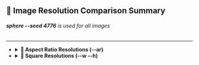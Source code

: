 ## 📏 Image Resolution Comparison Summary
###### **sphere --seed 4776** is used for all images

---

- <details><summary><b>🔳 Aspect Ratio Resolutions (--ar) </summary><p>

	| Ratio | 1:x | 2:x | 3:x | 4:x | 5:x | 6:x | 7:x | 8:x | 9:x |
	| :----: | :----: | :----: | :----: | :----: | :----: | :----: | :----: | :----: | :----: |
	| x:1 | <img src="https://github.com/willwulfken/MidJourney-Styles-and-Keywords-Reference/blob/main/Images/Summary%20Images/Image%20Resolution%20Comparison/sphere_ar1-1.png?raw=true" width="256" /><p>512x512</p> | <img src="https://github.com/willwulfken/MidJourney-Styles-and-Keywords-Reference/blob/main/Images/Summary%20Images/Image%20Resolution%20Comparison/sphere_ar2-1.png?raw=true" width="512" /><p>1024x512</p> | | | | | | | |
	| x:2 | <img src="https://github.com/willwulfken/MidJourney-Styles-and-Keywords-Reference/blob/main/Images/Summary%20Images/Image%20Resolution%20Comparison/sphere_ar1-2.png?raw=true" width="256" /><p>512x1024</p> | | <img src="https://github.com/willwulfken/MidJourney-Styles-and-Keywords-Reference/blob/main/Images/Summary%20Images/Image%20Resolution%20Comparison/sphere_ar3-2.png?raw=true" width="384" /><p>768x512</p> | | <img src="https://github.com/willwulfken/MidJourney-Styles-and-Keywords-Reference/blob/main/Images/Summary%20Images/Image%20Resolution%20Comparison/sphere_ar5-2.png?raw=true" width="640" /><p>1280x512</p> | | | | |
	| x:3 | | <img src="https://github.com/willwulfken/MidJourney-Styles-and-Keywords-Reference/blob/main/Images/Summary%20Images/Image%20Resolution%20Comparison/sphere_ar2-3.png?raw=true" width="256" /><p>512x768</p> | | | | | | | |
	| x:4 | | | | | <img src="https://github.com/willwulfken/MidJourney-Styles-and-Keywords-Reference/blob/main/Images/Summary%20Images/Image%20Resolution%20Comparison/sphere_ar5-4.png?raw=true" width="320" /><p>640x512</p> | | <img src="https://github.com/willwulfken/MidJourney-Styles-and-Keywords-Reference/blob/main/Images/Summary%20Images/Image%20Resolution%20Comparison/sphere_ar7-4.png?raw=true" width="448" /><p>896x512</p> | | <img src="https://github.com/willwulfken/MidJourney-Styles-and-Keywords-Reference/blob/main/Images/Summary%20Images/Image%20Resolution%20Comparison/sphere_ar9-4.png?raw=true" width="576" /><p>1152x512</p> |
	| x:5 | | <img src="https://github.com/willwulfken/MidJourney-Styles-and-Keywords-Reference/blob/main/Images/Summary%20Images/Image%20Resolution%20Comparison/sphere_ar2-5.png?raw=true" width="256" /><p>512x1280</p> | | <img src="https://github.com/willwulfken/MidJourney-Styles-and-Keywords-Reference/blob/main/Images/Summary%20Images/Image%20Resolution%20Comparison/sphere_ar4-5.png?raw=true" width="256" /><p>512x640</p> | | | | | |
	| x:6 | | | | | | | | | |
	| x:7 | | | | <img src="https://github.com/willwulfken/MidJourney-Styles-and-Keywords-Reference/blob/main/Images/Summary%20Images/Image%20Resolution%20Comparison/sphere_ar4-7.png?raw=true" width="256" /><p>512x896</p> | | | | | |
	| x:8 | | | | | | | | | |
	| x:9 | | | | <img src="https://github.com/willwulfken/MidJourney-Styles-and-Keywords-Reference/blob/main/Images/Summary%20Images/Image%20Resolution%20Comparison/sphere_ar4-9.png?raw=true" width="256" /><p>512x1152</p> | | | | | |

  </p></details>



- <details><summary><b>📐 Square Resolutions (--w --h) </summary><p>
  
	| Resolution | Image |
	| :----: | :----: |
	| 64x64 | <img src="https://github.com/willwulfken/MidJourney-Styles-and-Keywords-Reference/blob/main/Images/Summary%20Images/Image%20Resolution%20Comparison/sphere_wh64.png?raw=true" width="64" /> |
	| 128x128 | <img src="https://github.com/willwulfken/MidJourney-Styles-and-Keywords-Reference/blob/main/Images/Summary%20Images/Image%20Resolution%20Comparison/sphere_wh128.png?raw=true" width="128" /> |
	| 192x192 | <img src="https://github.com/willwulfken/MidJourney-Styles-and-Keywords-Reference/blob/main/Images/Summary%20Images/Image%20Resolution%20Comparison/sphere_wh192.png?raw=true" width="192" /> |
	| 256x256 | <img src="https://github.com/willwulfken/MidJourney-Styles-and-Keywords-Reference/blob/main/Images/Summary%20Images/Image%20Resolution%20Comparison/sphere_wh256.png?raw=true" width="256" /> |
	| 320x320 | <img src="https://github.com/willwulfken/MidJourney-Styles-and-Keywords-Reference/blob/main/Images/Summary%20Images/Image%20Resolution%20Comparison/sphere_wh320.png?raw=true" width="320" /> |
	| 384x384 | <img src="https://github.com/willwulfken/MidJourney-Styles-and-Keywords-Reference/blob/main/Images/Summary%20Images/Image%20Resolution%20Comparison/sphere_wh384.png?raw=true" width="384" /> |
	| 512x512 (--hd) | <img src="https://github.com/willwulfken/MidJourney-Styles-and-Keywords-Reference/blob/main/Images/Summary%20Images/Image%20Resolution%20Comparison/sphere_wh512_hd.png?raw=true" width="512" /> |
	| 640x640 (--hd) | <img src="https://github.com/willwulfken/MidJourney-Styles-and-Keywords-Reference/blob/main/Images/Summary%20Images/Image%20Resolution%20Comparison/sphere_wh640_hd.png?raw=true" width="640" /> |
	| 768x768 (--hd) | <img src="https://github.com/willwulfken/MidJourney-Styles-and-Keywords-Reference/blob/main/Images/Summary%20Images/Image%20Resolution%20Comparison/sphere_wh768_hd.png?raw=true" width="768" /> |
	| 896x896 (--hd) | <img src="https://github.com/willwulfken/MidJourney-Styles-and-Keywords-Reference/blob/main/Images/Summary%20Images/Image%20Resolution%20Comparison/sphere_wh896_hd.png?raw=true" width="896" /> |
	| 1280x1280 (--hd) | <img src="https://github.com/willwulfken/MidJourney-Styles-and-Keywords-Reference/blob/main/Images/Summary%20Images/Image%20Resolution%20Comparison/sphere_wh1280_hd.png?raw=true" width="1280" /> |

  </p></details>